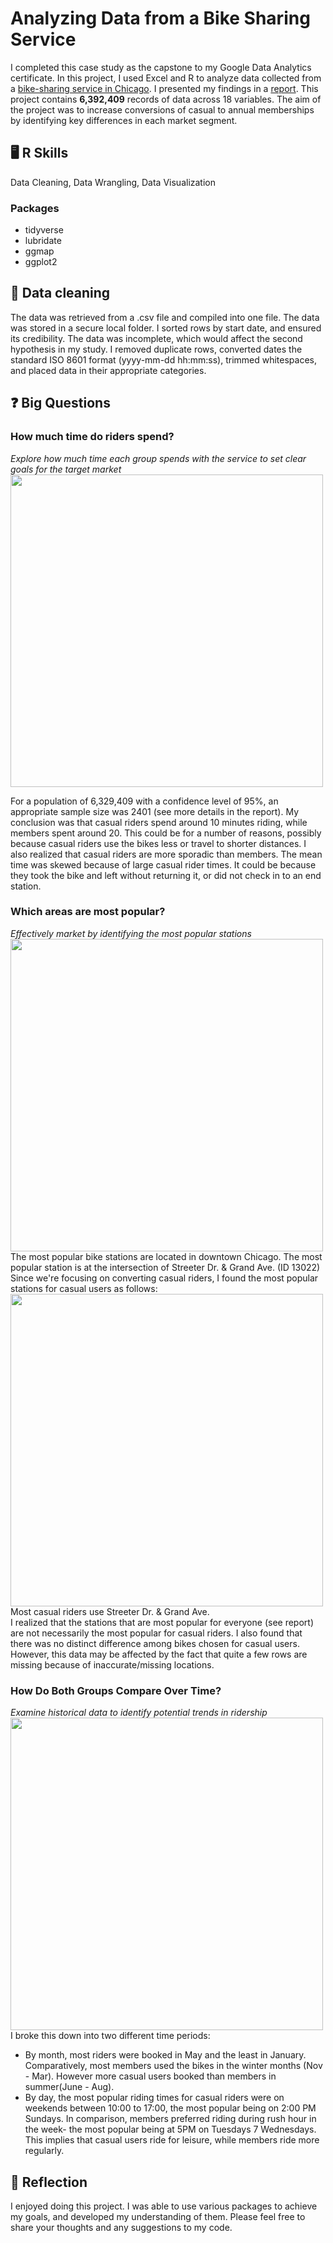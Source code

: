 # Analyzing Data from a Bike Sharing Service

I completed this case study as the capstone to my Google Data Analytics certificate. In this project, I used Excel and R to analyze data collected from a [bike-sharing service in Chicago](https://ride.divvybikes.com/data-license-agreement). I presented my findings in a [report](https://docs.google.com/presentation/d/1o1Zo2Nd1F44H0mtXycDwwzMb8F4x_zgNZuV0IZdqd6c/edit#slide=id.p). This project contains **6,392,409** records of data across 18 variables. The aim of the project was to increase conversions of casual to annual memberships by identifying key differences in each market segment.

## 🖥️ R Skills 
Data Cleaning, Data Wrangling, Data Visualization

### Packages
- tidyverse
- lubridate
- ggmap
- ggplot2

## 🧼 Data cleaning
The data was retrieved from a .csv file and compiled into one file. The data was stored in a secure local folder. I sorted rows by start date, and ensured its credibility. The data was incomplete, which would affect the second hypothesis in my study. I removed duplicate rows, converted dates the standard ISO 8601 format (yyyy-mm-dd hh:mm:ss), trimmed whitespaces, and placed data in their appropriate categories.


## ❓ Big Questions

### How much time do riders spend? 
*Explore how much time each group spends with the service to set clear goals for the target market* <br>
<img src="https://user-images.githubusercontent.com/118395567/202530683-a63f9c82-d0a1-4f05-a845-4edf4470a092.png" width="500"> <br>

For a population of 6,329,409 with a confidence level of 95%, an appropriate sample size was 2401 (see more details in the report). My conclusion was that casual riders spend around 10 minutes riding, while members spent around 20. This could be for a number of reasons, possibly because casual riders use the bikes less or travel to shorter distances. I also realized that casual riders are more sporadic than members. The mean time was skewed because of large casual rider times. It could be because they took the bike and left without returning it, or did not check in to an end station.

### Which areas are most popular? 
*Effectively market by identifying the most popular stations* <br>
<img src = "https://user-images.githubusercontent.com/118395567/202531354-faeac716-fe0c-4338-b9b5-874f4c1c68db.png" width="500"> <br>
The most popular bike stations are located in downtown Chicago. The most popular station is at the intersection of Streeter Dr. & Grand Ave. (ID 13022) Since we're focusing on converting casual riders, I found the most popular stations for casual users as follows: <br>
<img src="https://user-images.githubusercontent.com/118395567/202531951-c0307624-39db-4971-b831-bdf0ca705113.png" width = "500"><br>
Most casual riders use Streeter Dr. & Grand Ave. <br>
I realized that the stations that are most popular for everyone (see report) are not necessarily the most popular for casual riders. I also found that there was no distinct difference among bikes chosen for casual users. However, this data may be affected by the fact that quite a few rows are missing because of inaccurate/missing locations.

### How Do Both Groups Compare Over Time? <br>
*Examine historical data to identify potential trends in ridership* <br>
<img src="https://user-images.githubusercontent.com/118395567/202533304-3dc0b066-b291-4470-84ae-c216b3fc918c.png" width = "500"> <br>
I broke this down into two different time periods:
- By month, most riders were booked in May and the least in January. Comparatively, most members used the bikes in the winter months (Nov - Mar). However more casual users booked than members in summer(June - Aug).
- By day, the most popular riding times for casual riders were on weekends between 10:00 to 17:00, the most popular being on 2:00 PM Sundays. In comparison, members preferred riding during rush hour in the week- the most popular being at 5PM on Tuesdays 7 Wednesdays. This implies that casual users ride for leisure, while members ride more regularly. 

## 💬 Reflection
I enjoyed doing this project. I was able to use various packages to achieve my goals, and developed my understanding of them. Please feel free to share your thoughts and any suggestions to my code.

